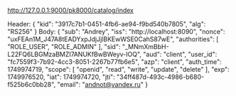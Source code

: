 http://127.0.0.1:9000/pk8000/catalog/index



Header:
{
"kid": "3917c7b1-0451-4fb6-ae94-f9bd540b7805",
"alg": "RS256"
}
Body:
{
"sub": "Andrey",
"iss": "http://localhost:8090",
"nonce": "uxFEAn1M_J47A8tEADYxpJdjJjlBKEwWSE0CahS87wE",
"authorities": [
"ROLE_USER",
"ROLE_ADMIN"
],
"sid": "_MNmXmBbH-L22FQ6LBGMzaBMZI7ANUKfBwBWeyv-IOQ",
"aud": "client",
"user_id": "fc7559f3-7b92-4cc3-8051-2267b77fb6e5",
"azp": "client",
"auth_time": 1749974719,
"scope": [
"openid",
"read",
"write",
"update",
"delete"
],
"exp": 1749976520,
"iat": 1749974720,
"jti": "34ff487d-493c-4986-b680-f525b6c0bb28",
"email": "andnot@yandex.ru"
}